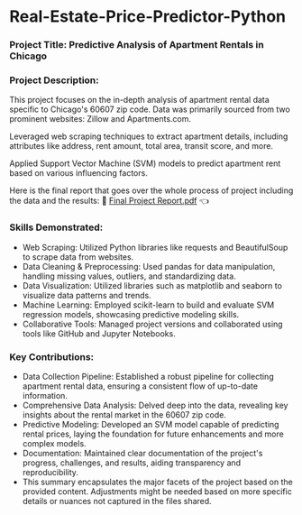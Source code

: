 # Real-Estate-Price-Predictor-Python

<h3>Project Title: Predictive Analysis of Apartment Rentals in Chicago </h3>

<h3>Project Description:</h3>
<p>This project focuses on the in-depth analysis of apartment rental data specific to Chicago's 60607 zip code. Data was primarily sourced from two prominent websites: Zillow and Apartments.com. 
  
Leveraged web scraping techniques to extract apartment details, including attributes like address, rent amount, total area, transit score, and more.

Applied Support Vector Machine (SVM) models to predict apartment rent based on various influencing factors.
  

Here is the final report that goes over the whole process of project including the data and the results: 📝 [Final Project Report.pdf](https://github.com/AtharvaDharia0732/Real-Estate-Price-Predictor-Python/blob/main/Final%20Project%20Report.pdf)  👈

<h3>Skills Demonstrated:</h3>

<ul>
<li>Web Scraping: Utilized Python libraries like requests and BeautifulSoup to scrape data from websites.</li>

<li>Data Cleaning & Preprocessing: Used pandas for data manipulation, handling missing values, outliers, and standardizing data.</li>

<li>Data Visualization: Utilized libraries such as matplotlib and seaborn to visualize data patterns and trends.</li>

<li>Machine Learning: Employed scikit-learn to build and evaluate SVM regression models, showcasing predictive modeling skills.</li>

<li>Collaborative Tools: Managed project versions and collaborated using tools like GitHub and Jupyter Notebooks.</li>


</ul>



<h3>Key Contributions:</h3>

<ul>
<li>Data Collection Pipeline: Established a robust pipeline for collecting apartment rental data, ensuring a consistent flow of up-to-date information.</li>
  
<li>Comprehensive Data Analysis: Delved deep into the data, revealing key insights about the rental market in the 60607 zip code.</li>

<li>Predictive Modeling: Developed an SVM model capable of predicting rental prices, laying the foundation for future enhancements and more complex models.</li>

<li>Documentation: Maintained clear documentation of the project's progress, challenges, and results, aiding transparency and reproducibility.</li>

<li>This summary encapsulates the major facets of the project based on the provided content. Adjustments might be needed based on more specific details or nuances not captured in the files shared.</li>


</ul>


